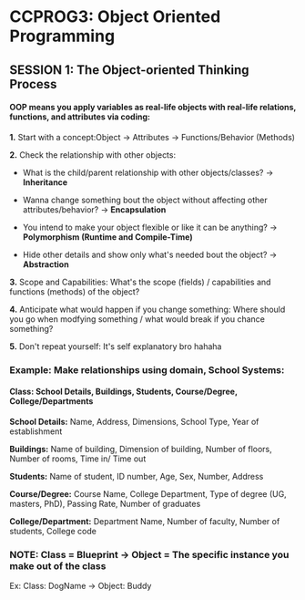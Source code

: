 # CCPROG3: Object Oriented Programming

## SESSION 1: The Object-oriented Thinking Process

#### OOP means you apply variables as real-life objects with real-life relations, functions, and attributes via coding: 


**1.** Start with a concept:Object -> Attributes -> Functions/Behavior (Methods) 


**2.** Check the relationship with other objects: 


- What is the child/parent relationship with other objects/classes? -> **Inheritance**


- Wanna change something bout the object without affecting other attributes/behavior? -> **Encapsulation**


- You intend to make your object flexible or like it can be anything? -> **Polymorphism (Runtime and Compile-Time)** 


- Hide other details and show only what's needed bout the object? -> **Abstraction**


**3.** Scope and Capabilities: What's the scope (fields) / capabilities and functions (methods) of the object? 


**4.** Anticipate what would happen if you change something: Where should you go when modfying something / what would break if you chance something? 


**5.** Don't repeat yourself: It's self explanatory bro hahaha 


### Example: Make relationships using domain, School Systems:


#### **Class:** School Details, Buildings, Students, Course/Degree, College/Departments 


**School Details:** Name, Address, Dimensions, School Type, Year of establishment


**Buildings:** Name of building, Dimension of building, Number of floors, Number of rooms, Time in/ Time out 


**Students:** Name of student, ID number, Age, Sex, Number, Address


**Course/Degree:** Course Name, College Department, Type of degree (UG, masters, PhD), Passing Rate, Number of graduates


**College/Department:** Department Name, Number of faculty, Number of students, College code 


### NOTE: Class = Blueprint -> Object = The specific instance you make out of the class 


Ex: Class: DogName -> Object: Buddy 
